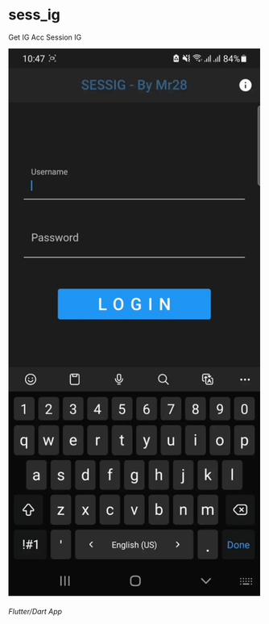 # sess_ig
Get IG Acc Session IG 



<img src="https://github.com/JUSTSAIF/sess_ig/blob/main/sc.gif?raw=true" width="500"/>


###### Flutter/Dart App
